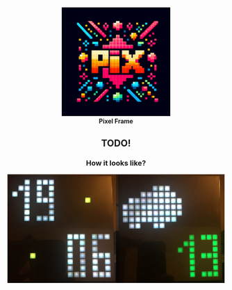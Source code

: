 #

<p align="center">
    <picture>
        <img src="https://github.com/fazibear/pix/blob/master/images/logo.jpg?raw=true" width="250" height="250" alt="PIX">
    </picture>
    <br>
    <strong>Pixel Frame</strong>
</p>

<h2 align="center">TODO!</h2>

<h3 align="center">How it looks like?</h3>
<p align="center">
<img src="https://github.com/fazibear/pix/blob/master/images/example1.png?raw=true" width="250" height="250" alt="PIX"><img src="https://github.com/fazibear/pix/blob/master/images/example2.png?raw=true" width="250" height="250" alt="PIX">
</p>
